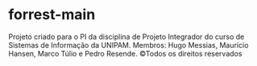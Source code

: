 # forrest-main
Projeto criado para o PI da disciplina de Projeto Integrador do curso de Sistemas de Informação da UNIPAM. Membros:  Hugo Messias, Maurício Hansen, Marco Túlio e Pedro Resende. ©Todos os direitos reservados
